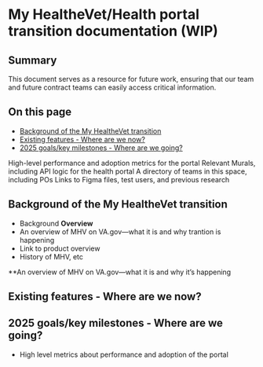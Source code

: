 # My HealtheVet/Health portal transition documentation (WIP) 

## Summary

This document serves as a resource for future work, ensuring that our team and future contract teams can easily access critical information. 

## On this page

* [Background of the My HealtheVet transition](#Background)
* [Existing features - Where are we now?](#existingfeatures)
* [2025 goals/key milestones - Where are we going?](#2025goals)





High-level performance and adoption metrics for the portal
Relevant Murals, including API logic for the health portal
A directory of teams in this space, including POs
Links to Figma files, test users, and previous research


## <a name="background"></a>Background of the My HealtheVet transition<be>
- Background
**Overview**
- An overview of MHV on VA.gov—what it is and why trantion is happening
- Link to product overview
- History of MHV, etc
  
**An overview of MHV on VA.gov—what it is and why it’s happening

## <a name="existingfeatures"></a>Existing features - Where are we now?<be>

## <a name="2025goals"></a>2025 goals/key milestones - Where are we going?<be>


- High level metrics about performance and adoption of the portal
